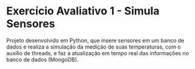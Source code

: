 ﻿# Exercício Avaliativo 1 - Simula Sensores
 Projeto desenvolvido em Python, que insere sensores em um banco de dados e realiza a simulação da medição de suas temperaturas, com o auxílio de threads, e faz a atualização em tempo real das informações no banco de dados (MongoDB).
